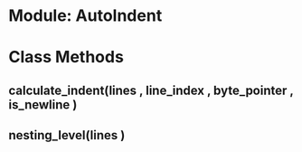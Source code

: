 # Module: AutoIndent
    



# Class Methods
## calculate_indent(lines , line_index , byte_pointer , is_newline ) [](#method-c-calculate_indent)
## nesting_level(lines ) [](#method-c-nesting_level)


